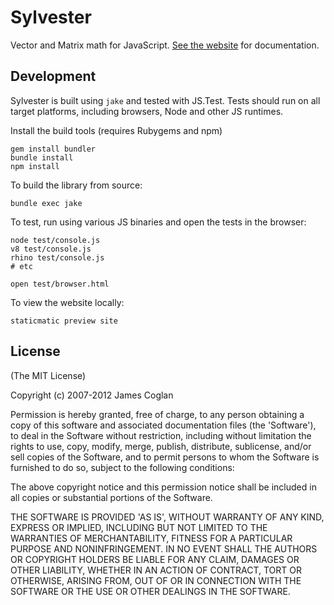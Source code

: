 # Sylvester

Vector and Matrix math for JavaScript. [See the website](http://sylvester.jcoglan.com)
for documentation.


## Development

Sylvester is built using `jake` and tested with JS.Test. Tests should run on all
target platforms, including browsers, Node and other JS runtimes.

Install the build tools (requires Rubygems and npm)

    gem install bundler
    bundle install
    npm install

To build the library from source:

    bundle exec jake

To test, run using various JS binaries and open the tests in the browser:

    node test/console.js
    v8 test/console.js
    rhino test/console.js
    # etc
    
    open test/browser.html

To view the website locally:
    
    staticmatic preview site


## License

(The MIT License)

Copyright (c) 2007-2012 James Coglan

Permission is hereby granted, free of charge, to any person obtaining a copy of
this software and associated documentation files (the 'Software'), to deal in
the Software without restriction, including without limitation the rights to use,
copy, modify, merge, publish, distribute, sublicense, and/or sell copies of the
Software, and to permit persons to whom the Software is furnished to do so,
subject to the following conditions:

The above copyright notice and this permission notice shall be included in all
copies or substantial portions of the Software.

THE SOFTWARE IS PROVIDED 'AS IS', WITHOUT WARRANTY OF ANY KIND, EXPRESS OR
IMPLIED, INCLUDING BUT NOT LIMITED TO THE WARRANTIES OF MERCHANTABILITY, FITNESS
FOR A PARTICULAR PURPOSE AND NONINFRINGEMENT. IN NO EVENT SHALL THE AUTHORS OR
COPYRIGHT HOLDERS BE LIABLE FOR ANY CLAIM, DAMAGES OR OTHER LIABILITY, WHETHER
IN AN ACTION OF CONTRACT, TORT OR OTHERWISE, ARISING FROM, OUT OF OR IN
CONNECTION WITH THE SOFTWARE OR THE USE OR OTHER DEALINGS IN THE SOFTWARE.
